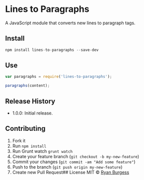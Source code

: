 Lines to Paragraphs
=============
A JavaScript module that converts new lines to paragraph tags.

## Install
```js
npm install lines-to-paragraphs --save-dev
```
## Use
```js
var paragraphs = require('lines-to-paragraphs');

paragraphs(content);
```
## Release History
* 1.0.0: Initial release.
 
## Contributing
1. Fork it
2. Run `npm install`
3. Run Grunt watch `grunt watch`
4. Create your feature branch (`git checkout -b my-new-feature`)
5. Commit your changes (`git commit -am "Add some feature"`)
6. Push to the branch (`git push origin my-new-feature`)
7. Create new Pull Request## License
MIT © [Ryan Burgess](http://github.com/ryanburgess)